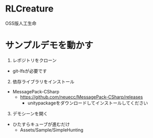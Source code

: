 # RLCreature
OSS版人工生命

サンプルデモを動かす
===========================

1. レポジトリをクローン

- git-lfsが必要です

2. 依存ライブラリをインストール

- MessagePack-CSharp
  - https://github.com/neuecc/MessagePack-CSharp/releases
    - unitypackageをダウンロードしてインストールしてください

3. デモシーンを開く

- ひたすらキューブが進むだけ
  - Assets/Sample/SimpleHunting
